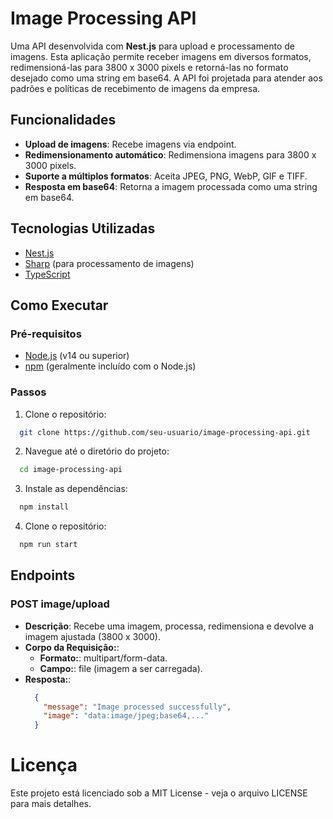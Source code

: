 # Image Processing API

Uma API desenvolvida com **Nest.js** para upload e processamento de imagens. Esta aplicação permite receber imagens em diversos formatos, redimensioná-las para 3800 x 3000 pixels e retorná-las no formato desejado como uma string em base64. A API foi projetada para atender aos padrões e políticas de recebimento de imagens da empresa.

## Funcionalidades

- **Upload de imagens**: Recebe imagens via endpoint.
- **Redimensionamento automático**: Redimensiona imagens para 3800 x 3000 pixels.
- **Suporte a múltiplos formatos**: Aceita JPEG, PNG, WebP, GIF e TIFF.
- **Resposta em base64**: Retorna a imagem processada como uma string em base64.

## Tecnologias Utilizadas

- [Nest.js](https://nestjs.com/)
- [Sharp](https://sharp.pixelplumbing.com/) (para processamento de imagens)
- [TypeScript](https://www.typescriptlang.org/)

## Como Executar

### Pré-requisitos

- [Node.js](https://nodejs.org/) (v14 ou superior)
- [npm](https://www.npmjs.com/) (geralmente incluído com o Node.js)

### Passos

1. Clone o repositório:
  ```bash
    git clone https://github.com/seu-usuario/image-processing-api.git
  ```

2. Navegue até o diretório do projeto:
  ```bash
    cd image-processing-api
  ```

3. Instale as dependências:
  ```bash
    npm install
  ```

4. Clone o repositório:
  ```bash
    npm run start
  ```

## Endpoints

### POST image/upload

- **Descrição**: Recebe uma imagem, processa, redimensiona e devolve a imagem ajustada (3800 x 3000).
- **Corpo da Requisição:**:
  - **Formato:**: multipart/form-data.
  - **Campo:**: file (imagem a ser carregada).
- **Resposta:**:
  ```json
    {
      "message": "Image processed successfully",
      "image": "data:image/jpeg;base64,..."
    }
  ```

# Licença

Este projeto está licenciado sob a MIT License - veja o arquivo LICENSE para mais detalhes.

